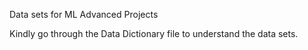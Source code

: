 Data sets for ML Advanced Projects

Kindly go through the Data Dictionary file to understand the data sets.
